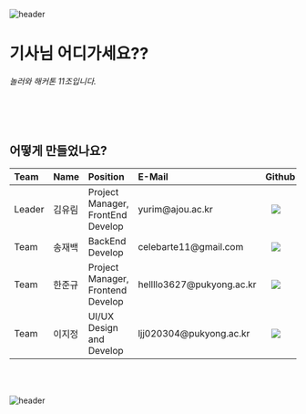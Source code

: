 ![header](https://capsule-render.vercel.app/api?type=wave&color=auto&height=135&section=header&text=&fontSize=90&fontAlignY=30&)

<h1>기사님 어디가세요??</h1>
<h6>놀러와 해커톤 11조입니다.</h6>

 <br></br>
<h2> 어떻게 만들었나요? </h2>
<!-- <h6>
    부경대학교 컴퓨터공학과 4명에서 '웹 프로그래밍'수업을 통해 만들었어요. 다양한 도서 제공 공공 API와 JS를 통한 크롤러로 만들었어요 !
</h6> -->
 <!-- <p align = "center"><img src="https://img.shields.io/badge/HTML-3766AB?style=for-the-badge&logo=HTML&logoColor=white"/></a> </a>&nbsp <img src="https://img.shields.io/badge/CSS-3766AB?style=for-the-badge&logo=CSS&logoColor=white"/></a> </a>&nbsp<img src="https://img.shields.io/badge/Javascript-3766AB?style=for-the-badge&logo=Javascript&logoColor=white"/></p>

 <br></br>

<h2> 결과물 확인하기 </h2>
<h6>
    코드와 함께 첨부되어 있는 ppt와 hwp를 확인해보시면 됩니다 ! 
</h6>

<br></br>


</h2> Team Information <a href="https://github.com/doongu/a-book-near-you/blob/master/License"><img alt="GitHub" src="https://img.shields.io/github/license/osamhack2020/Web_Drawing-chat-consulation_Stones-in-greenhouse"></a></h2> -->

<!--  아래는 Team INFORMATION 표-->

 <table>
<thead>
<tr>
<th style="text-align:left">Team</th>
<th style="text-align:left">Name</th>
<th style="text-align:left">Position</th>
<th style="text-align:left">E-Mail</th>
<th style="text-align:left">Github</th>
</tr> 
</thead>
<tbody>
<tr>
<td style="text-align:left">Leader</td>
<td style="text-align:left">김유림</td>
<td style="text-align:left">Project Manager, FrontEnd Develop</td>
<td style="text-align:left">yurim@ajou.ac.kr</td>
<td style="text-align:left"><a href="https://github.com/Yurim222">
<img src="http://img.shields.io/badge/Yurim222-655ced?style=social&logo=github" style="height : auto; margin-left : 10px; margin-right : 10px;"/>
</a></td> 
</tr>
     <tr>
<td style="text-align:left">Team</td>
<td style="text-align:left">송재백</td>
<td style="text-align:left">BackEnd Develop</td>
<td style="text-align:left">celebarte11@gmail.com</td>
<td style="text-align:left"><a href="https://github.com/thdwoqor">
<img src="http://img.shields.io/badge/thdwoqor-655ced?style=social&logo=github&color=informational" style="height : auto; margin-left : 10px; margin-right : 10px;"/>
</a></td>
</tr>
<tr>
<td style="text-align:left">Team</td>
<td style="text-align:left">한준규</td>
<td style="text-align:left">Project Manager, Frontend Develop</td>
<td style="text-align:left">hellllo3627@pukyong.ac.kr</td>
<td style="text-align:left"><a href="https://github.com/doongu">
<img src="http://img.shields.io/badge/doongu-655ced?style=social&logo=github&color=informational" style="height : auto; margin-left : 10px; margin-right : 10px;"/>
</a></td>
</tr>
 <tr>
<td style="text-align:left">Team</td>
<td style="text-align:left">이지정</td>
<td style="text-align:left">UI/UX Design and Develop</td>
<td style="text-align:left">ljj020304@pukyong.ac.kr</td>
<td style="text-align:left"><a href="https://github.com/o-jeong">
<img src="http://img.shields.io/badge/o_jeong-655ced?style=social&logo=github&color=informational" style="height : auto; margin-left : 10px; margin-right : 10px;"/>
</a></td>
</tr>
</tbody>
</table>



<br></br>



![header](https://capsule-render.vercel.app/api?type=wave&color=auto&height=135&section=footer&fontSize=90)
